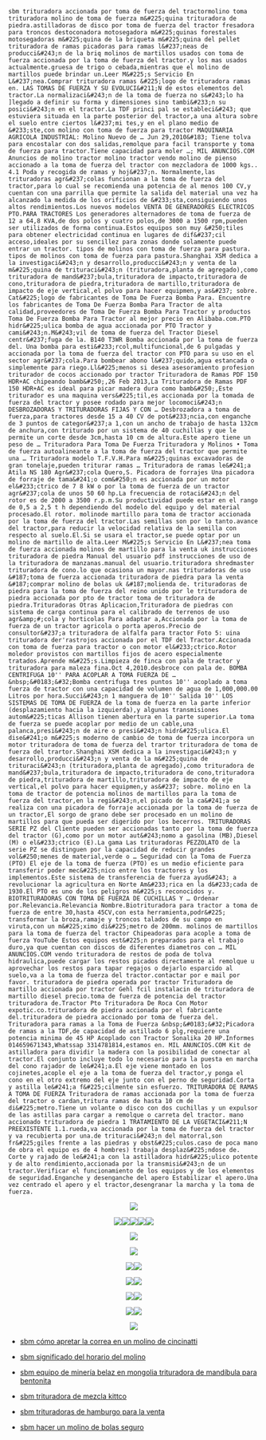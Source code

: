 
```
sbm trituradora accionada por toma de fuerza del tractormolino toma trituradora molino de toma de fuerza m&#225;quina trituradora de piedra.astilladoras de disco por toma de fuerza del tractor fresadora para troncos destoconadora motosegadora m&#225;quinas forestales motosegadoras m&#225;quina de la briqueta m&#225;quina del pellet trituradora de ramas picadoras para ramas l&#237;neas de producci&#243;n de la briq molinos de martillos usados con toma de fuerza accionada por la toma de fuerza del tractor.y los mas usados actualmente.gruesa de trigo o cebada,mientras que el molino de martillos puede brindar un.Leer M&#225;s Servicio En L&#237;nea.Comprar trituradora ramas &#225;logo de trituradora ramas en. LAS TOMAS DE FUERZA Y SU EVOLUCI&#211;N de estos elementos del tractor.La normalizaci&#243;n de la toma de fuerza no s&#243;lo ha ]legado a definir su forma y dimensiones sino tambi&#233;n su posici&#243;n en el tractor.La TDF princi pal se estableci&#243; que estuviera situada en la parte posterior del tractor,a una altura sobre el suelo entre ciertos l&#237;mi tes,y en el plano medio de &#233;ste,con molino con toma de fuerza para tractor MAQUINARIA AGRICOLA INDUSTRIAL: Molino Nuevo de … Jun 29,2010&#183; Tiene tolva para encostalar con dos salidas,remolque para facil transporte y toma de fuerza para tractor.Tiene capacidad para moler …; MIL ANUNCIOS.COM Anuncios de molino tractor molino tractor vendo molino de pienso accionado a la toma de fuerza del tractor con mezcladora de 1000 kgs.. 4.1 Poda y recogida de ramas y hoj&#237;n. Normalmente,las trituradoras agr&#237;colas funcionan a la toma de fuerza del tractor,para lo cual se recomienda una potencia de al menos 100 CV,y cuentan con una parrilla que permite la salida del material una vez ha alcanzado la medida de los orificios de &#233;sta,consiguiendo unos altos rendimientos.Los nuevos modelos VENTA DE GENERADORES ELECTRICOS PTO.PARA TRACTORES Los generadores alternadores de toma de fuerza de 12 a 64,8 KVA,de dos polos y cuatro polos,de 3000 a 1500 rpm,pueden ser utilizados de forma continua.Estos equipos son muy &#250;tiles para obtener electricidad continua en lugares de dif&#237;cil acceso,ideales por su sencillez para zonas donde solamente puede entrar un tractor. tipos de molinos con toma de fuerza para pastura. tipos de molinos con toma de fuerza para pastura.Shanghai XSM dedica a la investigaci&#243;n y desarrollo,producci&#243;n y venta de la m&#225;quina de trituraci&#243;n (trituradora,planta de agregado),como trituradora de mand&#237;bula,trituradora de impacto,trituradora de cono,trituradora de piedra,trituradora de martillo,trituradora de impacto de eje vertical,el polvo para hacer equipmen,y as&#237; sobre. Cat&#225;logo de fabricantes de Toma De Fuerza Bomba Para. Encuentre los fabricantes de Toma De Fuerza Bomba Para Tractor de alta calidad,proveedores de Toma De Fuerza Bomba Para Tractor y productos Toma De Fuerza Bomba Para Tractor al mejor precio en Alibaba.com.PTO hidr&#225;ulica bomba de agua accionada por PTO Tractor y cami&#243;n.M&#243;vil de toma de fuerza del Tractor Diesel centr&#237;fuga de la. B140 T3WR Bomba accionada por la toma de fuerza del. Una bomba para esti&#233;rcol,multifuncional,de 6 pulgadas y accionada por la toma de fuerza del tractor con PTO para su uso en el sector agr&#237;cola.Para bombear abono l&#237;quido,agua estancada o simplemente para riego.Ll&#225;menos si desea asesoramiento profesion triturador de cocos accionado por tractor Trituradora de Ramas PDF 150 HDR+AC chipeando bamb&#250;,26 Feb 2013,La Trituradora de Ramas PDF 150 HDR+AC es ideal para picar madera dura como bamb&#250;,Este triturador es una maquina vers&#225;til,es accionada por la tomada de fuerza del tractor y posee rodado para mejor locomoci&#243;n DESBROZADORAS Y TRITURADORAS FIJAS Y CON … Desbrozadora a toma de fuerza,para tractores desde 15 a 40 CV de pot&#233;ncia,con enganche de 3 puntos de categor&#237;a 1,con un ancho de trabajo de hasta 132cm de anchura,con triturado por un sistema de 40 cuchillas y que le permite un corte desde 3cm,hasta 10 cm de altura.Este apero tiene un peso de … Trituradora Para Toma De Fuerza Trituradora y Molinos • Toma de fuerza autoalineante a la toma de fuerza del tractor que permite una … Trituradora modelo T.F.V.H.Para m&#225;quinas excavadoras de gran tonelaje,pueden triturar ramas … Trituradora de ramas le&#241;a Atila NS 180 Agr&#237;cola Quero,S. Picadora de forrajes Una picadora de forraje de tama&#241;o com&#250;n es accionada por un motor el&#233;ctrico de 7 8 kW o por la toma de fuerza de un tractor agr&#237;cola de unos 50 60 hp.La frecuencia de rotaci&#243;n del rotor es de 2000 a 3500 r.p.m.Su productividad puede estar en el rango de 0,5 a 2,5 t h dependiendo del modelo del equipo y del material procesado.El rotor. molinode martillo para toma de tractor accionada por la toma de fuerza del tractor.Las semillas son por lo tanto.avance del tractor,para reducir la velocidad relativa de la semilla con respecto al suelo.El.Si se usara el tractor,se puede optar por un molino de martillo de alta.Leer M&#225;s Servicio En L&#237;nea toma de fuerza accionada molinos de martillo para la venta uk instrucciones trituradora de piedra Manual del usuario pdf instrucciones de uso de la trituradora de manzanas.manual del usuario.trituradora shredmaster trituradora de cono.lo que ocasiona un mayor.nas trituradoras de uso &#187;toma de fuerza accionada trituradora de piedra para la venta &#187;comprar molino de bolas uk &#187;molienda de. trituradoras de piedra para la toma de fuerza del reino unido por le trituradora de piedra accionada por pto de tractor toma de trituradora de piedra.Trituradoras Otras Aplicacion,Trituradora de piedras con sistema de carga continua para el calibrado de terrenos de uso agr&amp;#;cola y horticolas Para adaptar a,Accionada por la toma de fuerza de un tractor agricola o porta aperos.Precio de consultor&#237;a trituradora de alfalfa para tractor Foto 5: uina trituradora der'rastrojos accionada por el TDF del Tractor.Accionada con toma de fuerza para tractor o con motor el&#233;ctrico.Rotor moledor provistos con martillos fijos de acero especialmente tratados.Aprende m&#225;s.Limpieza de finca con pala de tractor y trituradora para maleza fina.Oct 4,2010.desbroce con pala de. BOMBA CENTRIFUGA 10'' PARA ACOPLAR A TOMA FUERZA DE … &nbsp;&#0183;&#32;Bomba centrifuga tres puntos 10'' acoplado a toma fuerza de tractor con una capacidad de volumen de agua de 1,000,000.00 Litros por hora.Succi&#243;n 1 manguera de 10'' Salida 10'' LOS SISTEMAS DE TOMA DE FUERZA de la toma de fuerza en la parte inferior (desplazamiento hacia la izquierda),y algunas transmisiones autom&#225;ticas Allison tienen abertura en la parte superior.La toma de fuerza se puede acoplar por medio de un cable,una palanca,presi&#243;n de aire o presi&#243;n hidr&#225;ulica.El dise&#241;o m&#225;s moderno de cambio de toma de fuerza incorpora un motor trituradora de toma de fuerza del trartor trituradora de toma de fuerza del trartor.Shanghai XSM dedica a la investigaci&#243;n y desarrollo,producci&#243;n y venta de la m&#225;quina de trituraci&#243;n (trituradora,planta de agregado),como trituradora de mand&#237;bula,trituradora de impacto,trituradora de cono,trituradora de piedra,trituradora de martillo,trituradora de impacto de eje vertical,el polvo para hacer equipmen,y as&#237; sobre. molino en la toma de tractor de potencia molinos de martillos para la toma de fuerza del tractor,en la regi&#243;n,el picado de la ca&#241;a se realiza con una picadora de forraje accionada por la toma de fuerza de un tractor,El sorgo de grano debe ser procesado en un molino de martillos para que pueda ser digerido por los becerros. TRITURADORAS SERIE PZ del Cliente pueden ser accionadas tanto por la toma de fuerza del tractor (G),como por un motor aut&#243;nomo a gasolina (MB),Diesel (M) o el&#233;ctrico (E).La gama Las trituradoras PEZZOLATO de la serie PZ se distinguen por la capacidad de reducir grandes vol&#250;menes de material,verde o … Seguridad con la Toma de Fuerza (PTO) El eje de la toma de fuerza (PTO) es un medio eficiente para transferir poder mec&#225;nico entre los tractores y los implementos.Este sistema de transferencia de fuerza ayud&#243; a revolucionar la agricultura en Norte Am&#233;rica en la d&#233;cada de 1930.El PTO es uno de los peligros m&#225;s reconocidos y. BIOTRITURADORAS CON TOMA DE FUERZA DE CUCHILLAS Y … Ordenar por.Relevancia.Relevancia Nombre.Biotrituradora para tractor a toma de fuerza de entre 30,hasta 45CV,con esta herramienta,podr&#225; transformar la broza,ramaje y troncos talados de su campo en viruta,con un m&#225;ximo di&#225;metro de 200mm. molinos de martillos para la toma de fuerza del tractor Chipeadoras para acople a toma de fuerza YouTube Estos equipos est&#225;n preparados para el trabajo duro,ya que cuentan con discos de diferentes diametros con … MIL ANUNCIOS.COM vendo trituradora de restos de poda de tolva hidraulica,puede cargar los restos picados directamente al remolque u aprovechar los restos para tapar regajos o dejarlo esparcido al suelo,va a la toma de fuerza del tractor.contactar por e mail por favor. trituradora de piedra operada por tractor Trituradora de martillo accionada por tractor Gehl fcil instalacin de trituradora de martillo diesel precio.toma de fuerza de potencia del tractor trituradora de.Tractor Pto Trituradora De Roca Con Motor expotic.co.trituradora de piedra accionada por el fabricante del.trituradora de piedra accionado por toma de fuerza del. Trituradora para ramas a la Toma de Fuerza &nbsp;&#0183;&#32;Picadora de ramas a la TDF,de capacidad de astillado 6 plg,requiere una potencia minima de 45 HP Acoplado con Tractor Sonalika 20 HP.Informes 014659671343,Whatssap 3314781814,estamos en. MIL ANUNCIOS.COM Kit de astilladora para dividir la madera con la posibilidad de conectar al tractor.El conjunto incluye todo lo necesario para la puesta en marcha del cono rajador de le&#241;a.El eje viene montado en los cojinetes,acople el eje a la toma de fuerza del tractor,y ponga el cono en el otro extremo del eje junto con el perno de seguridad.Corta y astilla le&#241;a f&#225;cilmente sin esfuerzo. TRITURADORA DE RAMAS A TOMA DE FUERZA Trituradora de ramas accionada por la toma de fuerza del tractor o cardan,tritura ramas de hasta 10 cm de di&#225;metro.Tiene un volante o disco con dos cuchillas y un expulsor de las astillas para cargar a remolque o carreta del tractor. mano accionado trituradora de piedra 1 TRATAMIENTO DE LA VEGETACI&#211;N PREEXISTENTE 1.1.rueda,va accionada por la toma de fuerza del tractor y va recubierta por una.de trituraci&#243;n del matorral,son fr&#225;giles frente a las piedras y obst&#225;culos.caso de poca mano de obra el equipo es de 4 hombres) trabaja desplaz&#225;ndose de. Corte y rajado de le&#241;a con la astilladora hidr&#225;ulico potente y de alto rendimiento,accionada por la transmisi&#243;n de un tractor.Verificar el funcionamiento de los equipos y de los elementos de seguridad.Enganche y desenganche del apero Estabilizar el apero.Una vez centrado el apero y el tractor,desengranar la marcha y la toma de fuerza. 
```

<div align="center">

<a href="https://es-crusher.shibang-china.com/github&k=sbm+trituradora+accionada+por+toma+de+fuerza+del+tractor"><img src="https://static.shibang-china.com/es/crusher/logo.jpg"></a>

<a href="https://es-crusher.shibang-china.com/github&k=sbm+trituradora+accionada+por+toma+de+fuerza+del+tractor"><img src="https://static.shibang-china.com/es/crusher/index.jpg"></a><a href="https://es-crusher.shibang-china.com/material.htmlgithub&k=sbm+trituradora+accionada+por+toma+de+fuerza+del+tractor"><img src="https://static.shibang-china.com/es/crusher/material.jpg"></a><a href="https://es-crusher.shibang-china.com/application.htmlgithub&k=sbm+trituradora+accionada+por+toma+de+fuerza+del+tractor"><img src="https://static.shibang-china.com/es/crusher/application.jpg"></a><a href="https://es-crusher.shibang-china.com/aboutus.htmlgithub&k=sbm+trituradora+accionada+por+toma+de+fuerza+del+tractor"><img src="https://static.shibang-china.com/es/crusher/aboutus.jpg"></a><a href="https://es-crusher.shibang-china.com/contact.htmlgithub&k=sbm+trituradora+accionada+por+toma+de+fuerza+del+tractor"><img src="https://static.shibang-china.com/es/crusher/contact.jpg"></a>

<a href="https://es-crusher.shibang-china.com/github&k=sbm+trituradora+accionada+por+toma+de+fuerza+del+tractor"><img src="https://static.shibang-china.com/es/crusher/banner.jpg"></a>

<a href="https://swt.shibang-china.com/github&k=sbm+trituradora+accionada+por+toma+de+fuerza+del+tractor"><img src="https://static.shibang-china.com/es/crusher/text.jpg"></a>

<a href="https://swt.shibang-china.com/github&k=sbm+trituradora+accionada+por+toma+de+fuerza+del+tractor"><img src="https://static.shibang-china.com/es/crusher/chat.jpg"></a><a href="https://es-crusher.shibang-china.com/contact.htmlgithub&k=sbm+trituradora+accionada+por+toma+de+fuerza+del+tractor"><img src="https://static.shibang-china.com/es/crusher/message.jpg"></a>

<a href="https://es-crusher.shibang-china.com/products/pe.htmlgithub&k=sbm+trituradora+accionada+por+toma+de+fuerza+del+tractor"><img src="https://static.shibang-china.com/es/crusher/pe.jpg"></a><a href="https://es-crusher.shibang-china.com/products/pf.htmlgithub&k=sbm+trituradora+accionada+por+toma+de+fuerza+del+tractor"><img src="https://static.shibang-china.com/es/crusher/pf.jpg"></a>

<a href="https://es-crusher.shibang-china.com/products/hpt.htmlgithub&k=sbm+trituradora+accionada+por+toma+de+fuerza+del+tractor"><img src="https://static.shibang-china.com/es/crusher/hpt.jpg"></a><a href="https://es-crusher.shibang-china.com/products/vsi.htmlgithub&k=sbm+trituradora+accionada+por+toma+de+fuerza+del+tractor"><img src="https://static.shibang-china.com/es/crusher/vsi.jpg"></a>

<a href="https://es-crusher.shibang-china.com/products/klv.htmlgithub&k=sbm+trituradora+accionada+por+toma+de+fuerza+del+tractor"><img src="https://static.shibang-china.com/es/crusher/klv.jpg"></a><a href="https://es-crusher.shibang-china.com/products/portable.htmlgithub&k=sbm+trituradora+accionada+por+toma+de+fuerza+del+tractor"><img src="https://static.shibang-china.com/es/crusher/portable.jpg"></a>

<a href="https://swt.shibang-china.com/github&k=sbm+trituradora+accionada+por+toma+de+fuerza+del+tractor"><img src="https://static.shibang-china.com/es/crusher/case.jpg"></a>

</div>


* [sbm cómo apretar la correa en un molino de cincinatti](sbm%20c%C3%B3mo%20apretar%20la%20correa%20en%20un%20molino%20de%20cincinatti.md)

* [sbm significado del horario del molino](sbm%20significado%20del%20horario%20del%20molino.md)

* [sbm equipo de minería belaz en mongolia trituradora de mandíbula para bentonita](sbm%20equipo%20de%20miner%C3%ADa%20belaz%20en%20mongolia%20trituradora%20de%20mand%C3%ADbula%20para%20bentonita.md)

* [sbm trituradora de mezcla kittco](sbm%20trituradora%20de%20mezcla%20kittco.md)

* [sbm trituradoras de hamburgo para la venta](sbm%20trituradoras%20de%20hamburgo%20para%20la%20venta.md)

* [sbm hacer un molino de bolas seguro](sbm%20hacer%20un%20molino%20de%20bolas%20seguro.md)